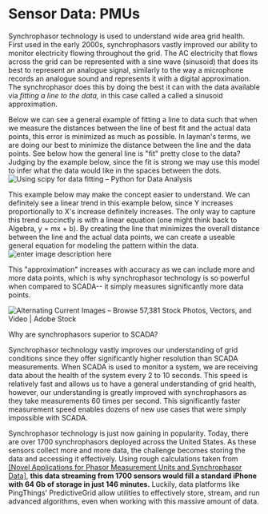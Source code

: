 
# Sensor Data: PMUs

Synchrophasor technology is used to understand wide area grid health. First used in the early 2000s, synchrophasors vastly improved our ability to monitor electricity flowing throughout the grid. The AC electricity that flows across the grid can be represented with a sine wave (sinusoid) that does its best to represent an analogue signal, similarly to the way a microphone records an analogue sound and represents it with a digital approximation. The synchrophasor does this by doing the best it can with the data available via *fitting a line to the data,* in this case called a called a sinusoid approximation. 

Below we can see a general example of fitting a line to data such that when we measure the distances between the line of best fit and the actual data points, this error is minimized as much as possible. In layman's terms, we are doing our best to minimize the distance between the line and the data points. See below how the general line is "fit" pretty close to the data? Judging by the example below, since the fit is strong we may use this model to infer what the data would like in the spaces between the dots.
![Using scipy for data fitting – Python for Data Analysis](https://education.molssi.org/python-data-analysis/fig/03-gauss_fit.png)


This example below may make the concept easier to understand. We can definitely see a linear trend in this example below, since Y increases proportionally to X's increase definitely increases. The only way to capture this trend succinctly is with a linear equation (one might think back to Algebra, y = mx + b). By creating the line that minimizes the overall distance between the line and the actual data points,  we can create a useable general equation for modeling the pattern within the data. 
![enter image description here](https://plotly.github.io/static/images/video-linear-regression-or-lines-of-best-fit/thum-video-linear-regression-or-lines-of-best-fit.png)

This "approximation" increases with accuracy as we can include more and more data points, which is why synchrophasor technology is so powerful when compared to SCADA-- it simply measures significantly more data points.


![Alternating Current Images – Browse 57,381 Stock Photos, Vectors, and Video  | Adobe Stock](https://t4.ftcdn.net/jpg/00/06/85/37/360_F_6853714_Tj7WX8w1fgLSwSQ5A7Gk1L6ze3Fsp628.jpg)



Why are synchrophasors superior to SCADA?

Synchrophasor technology vastly improves our understanding of grid conditions since they offer significantly higher resolution than SCADA measurements. When SCADA is used to monitor a system, we are receiving data about the health of the system every 2 to 10 seconds. This speed is relatively fast and allows us to have a general understanding of grid health, however, our understanding is greatly improved with synchrophasors as they take measurements 60 times per second. This significantly faster measurement speed enables dozens of new use cases that were simply impossible with SCADA. 

Synchrophasor technology is just now gaining in popularity. Today, there are over 1700 synchrophasors deployed across the United States. As these sensors collect more and more data, the challenge becomes storing the data and accessing it effectively. Using rough calculations taken from[ \[Novel Applications for Phasor Measurement Units and Synchrophasor Data\]](https://trace.tennessee.edu/cgi/viewcontent.cgi?article=2871&context=utk_gradthes), **this data streaming from 1700 sensors would fill a  standard iPhone with 64 Gb of storage in just 146 minutes.** Luckily,  data platforms like PingThings' PredictiveGrid allow utilities to effectively store, stream, and run advanced algorithms, even when working with this massive amount of data. 

